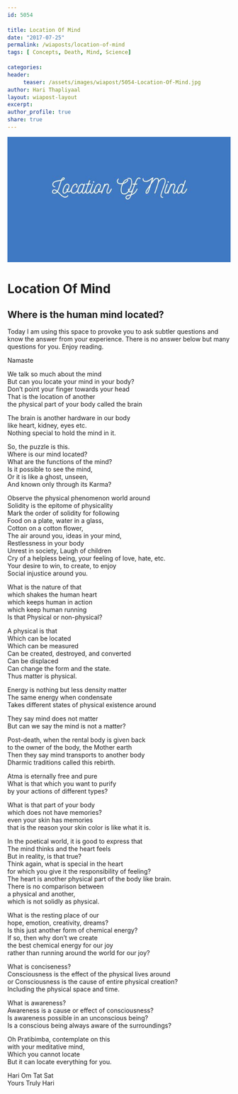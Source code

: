```yaml
--- 
id: 5054

title: Location Of Mind
date: "2017-07-25"
permalink: /wiaposts/location-of-mind
tags: [ Concepts, Death, Mind, Science]    

categories: 
header:
     teaser: /assets/images/wiapost/5054-Location-Of-Mind.jpg
author: Hari Thapliyaal 
layout: wiapost-layout
excerpt:  
author_profile: true 
share: true 
---
```


![Location Of Mind](/assets/images/wiapost/5054-Location-Of-Mind.jpg)     
   
# Location Of Mind 
## Where is the human mind located?    
       
Today I am using this space to provoke you to ask subtler questions and know the answer from your experience. There is no answer below but many questions for you. Enjoy reading.    
    
Namaste    
    
We talk so much about the mind     
But can you locate your mind in your body?     
Don’t point your finger towards your head     
That is the location of another     
the physical part of your body called the brain    
    
The brain is another hardware in our body     
like heart, kidney, eyes etc.     
Nothing special to hold the mind in it.    
    
So, the puzzle is this.     
Where is our mind located?     
What are the functions of the mind?     
Is it possible to see the mind,     
Or it is like a ghost, unseen,     
And known only through its Karma?    
    
Observe the physical phenomenon world around     
Solidity is the epitome of physicality     
Mark the order of solidity for following     
Food on a plate, water in a glass,     
Cotton on a cotton flower,     
The air around you, ideas in your mind,     
Restlessness in your body     
Unrest in society, Laugh of children     
Cry of a helpless being, your feeling of love, hate, etc.     
Your desire to win, to create, to enjoy     
Social injustice around you.    
    
What is the nature of that     
which shakes the human heart     
which keeps human in action     
which keep human running     
Is that Physical or non-physical?    
    
A physical is that     
Which can be located     
Which can be measured     
Can be created, destroyed, and converted     
Can be displaced     
Can change the form and the state.     
Thus matter is physical.    
    
Energy is nothing but less density matter     
The same energy when condensate     
Takes different states of physical existence around    
    
They say mind does not matter     
But can we say the mind is not a matter?    
    
Post-death, when the rental body is given back     
to the owner of the body, the Mother earth     
Then they say mind transports to another body     
Dharmic traditions called this rebirth.    
    
Atma is eternally free and pure     
What is that which you want to purify     
by your actions of different types?    
    
What is that part of your body     
which does not have memories?     
even your skin has memories     
that is the reason your skin color is like what it is.    
    
In the poetical world, it is good to express that     
The mind thinks and the heart feels     
But in reality, is that true?     
Think again, what is special in the heart     
for which you give it the responsibility of feeling?     
The heart is another physical part of the body like brain.     
There is no comparison between     
a physical and another,     
which is not solidly as physical.    
    
What is the resting place of our     
hope, emotion, creativity, dreams?     
Is this just another form of chemical energy?     
If so, then why don’t we create     
the best chemical energy for our joy     
rather than running around the world for our joy?    
    
What is conciseness?     
Consciousness is the effect of the physical lives around     
or Consciousness is the cause of entire physical creation?     
Including the physical space and time.    
    
What is awareness?     
Awareness is a cause or effect of consciousness?     
Is awareness possible in an unconscious being?     
Is a conscious being always aware of the surroundings?    
    
Oh Pratibimba, contemplate on this     
with your meditative mind,     
Which you cannot locate     
But it can locate everything for you.    
    
Hari Om Tat Sat     
Yours Truly Hari    
